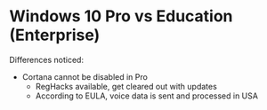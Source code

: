 Windows 10 Pro vs Education (Enterprise)
=

Differences noticed:

- Cortana cannot be disabled in Pro
	- RegHacks available, get cleared out with updates
	- According to EULA, voice data is sent and processed in USA